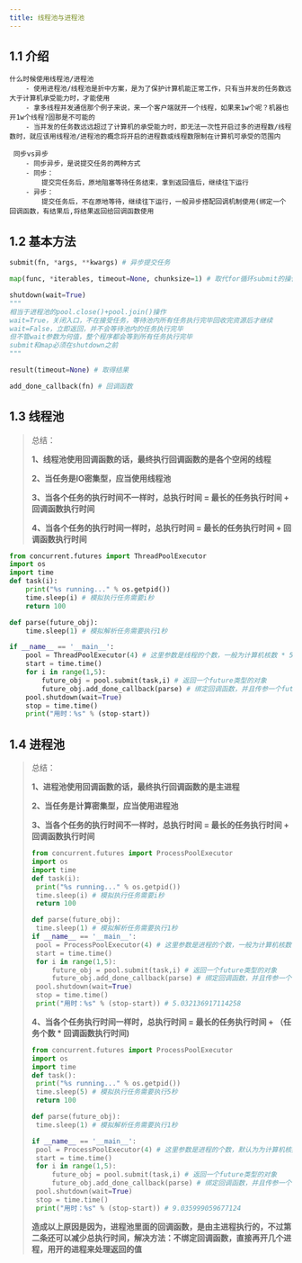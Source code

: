 ```yaml
---
title: 线程池与进程池
---
```



## 1.1 介绍

```
什么时候使用线程池/进程池
    - 使用进程池/线程池是折中方案，是为了保护计算机能正常工作，只有当并发的任务数远大于计算机承受能力时，才能使用
    - 拿多线程并发通信那个例子来说，来一个客户端就开一个线程，如果来1w个呢？机器也开1w个线程?固那是不可能的
    - 当并发的任务数远远超过了计算机的承受能力时，即无法一次性开启过多的进程数/线程数时，就应该用线程池/进程池的概念将开启的进程数或线程数限制在计算机可承受的范围内

 同步vs异步
    - 同步异步，是说提交任务的两种方式
    - 同步：
        提交完任务后，原地阻塞等待任务结束，拿到返回值后，继续往下运行
    - 异步：
		提交任务后，不在原地等待，继续往下运行，一般异步搭配回调机制使用(绑定一个回调函数，有结果后,将结果返回给回调函数使用
```

## 1.2 基本方法

```python
submit(fn, *args, **kwargs) # 异步提交任务

map(func, *iterables, timeout=None, chunksize=1) # 取代for循环submit的操作

shutdown(wait=True) 
"""
相当于进程池的pool.close()+pool.join()操作
wait=True，关闭入口，不在接受任务，等待池内所有任务执行完毕回收完资源后才继续
wait=False，立即返回，并不会等待池内的任务执行完毕
但不管wait参数为何值，整个程序都会等到所有任务执行完毕
submit和map必须在shutdown之前
"""

result(timeout=None) # 取得结果

add_done_callback(fn) # 回调函数
```

## 1.3 线程池

> 总结：
>
> **1、线程池使用回调函数的话，最终执行回调函数的是各个空闲的线程**
>
> **2、当任务是IO密集型，应当使用线程池**
>
> **3、当各个任务的执行时间不一样时，总执行时间 = 最长的任务执行时间 + 回调函数执行时间**
>
> **4、当各个任务的执行时间一样时，总执行时间 = 最长的任务执行时间 + 回调函数执行时间**

```python
from concurrent.futures import ThreadPoolExecutor
import os
import time
def task(i):
    print("%s running..." % os.getpid())
    time.sleep(i) # 模拟执行任务需要i秒
    return 100

def parse(future_obj):
    time.sleep(1) # 模拟解析任务需要执行1秒

if __name__ == '__main__':
    pool = ThreadPoolExecutor(4) # 这里参数是线程的个数，一般为计算机核数 * 5
    start = time.time()
    for i in range(1,5):
        future_obj = pool.submit(task,i) # 返回一个future类型的对象
        future_obj.add_done_callback(parse) # 绑定回调函数，并且传参一个future类型的对象
    pool.shutdown(wait=True)
    stop = time.time()
    print("用时：%s" % (stop-start))
```

## 1.4 进程池

> 总结：
>
> **1、进程池使用回调函数的话，最终执行回调函数的是主进程**
>
> **2、当任务是计算密集型，应当使用进程池**
>
> **3、当各个任务的执行时间不一样时，总执行时间 = 最长的任务执行时间 + 回调函数执行时间**
>
> ```python
> from concurrent.futures import ProcessPoolExecutor
> import os
> import time
> def task(i):
>  print("%s running..." % os.getpid())
>  time.sleep(i) # 模拟执行任务需要i秒
>  return 100
> 
> def parse(future_obj):
>  time.sleep(1) # 模拟解析任务需要执行1秒
> if __name__ == '__main__':
>  pool = ProcessPoolExecutor(4) # 这里参数是进程的个数，一般为计算机核数
>  start = time.time()
>  for i in range(1,5):
>      future_obj = pool.submit(task,i) # 返回一个future类型的对象
>      future_obj.add_done_callback(parse) # 绑定回调函数，并且传参一个future类型的对象
>  pool.shutdown(wait=True)
>  stop = time.time()
>  print("用时：%s" % (stop-start)) # 5.032136917114258
> ```
> **4、当各个任务执行时间一样时，总执行时间 = 最长的任务执行时间 + （任务个数 \* 回调函数执行时间)**
>
> ```python
> from concurrent.futures import ProcessPoolExecutor
> import os
> import time
> def task():
>  print("%s running..." % os.getpid())
>  time.sleep(5) # 模拟执行任务需要执行5秒
>  return 100
> 
> def parse(future_obj):
>  time.sleep(1) # 模拟解析任务需要执行1秒
> 
> if __name__ == '__main__':
>  pool = ProcessPoolExecutor(4) # 这里参数是进程的个数，默认为为计算机核数 
>  start = time.time()
>  for i in range(1,5):
>      future_obj = pool.submit(task,i) # 返回一个future类型的对象
>      future_obj.add_done_callback(parse) # 绑定回调函数，并且传参一个future类型的对象
>  pool.shutdown(wait=True)
>  stop = time.time()
>  print("用时：%s" % (stop-start)) # 9.035999059677124
> ```
> **造成以上原因是因为，进程池里面的回调函数，是由主进程执行的，不过第二条还可以减少总执行时间，解决方法：不绑定回调函数，直接再开几个进程，用开的进程来处理返回的值**